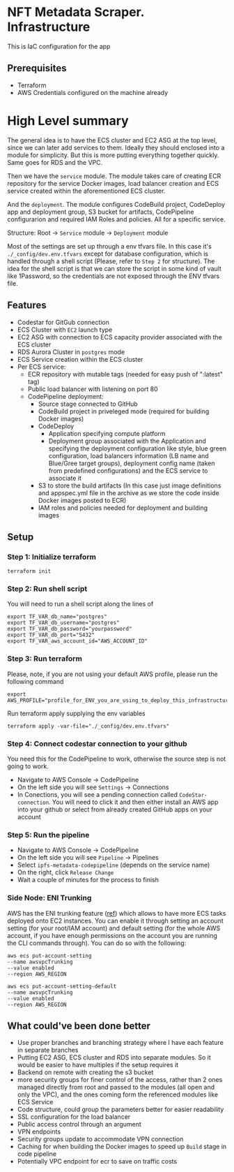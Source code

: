 # NFT Metadata Scraper. Infrastructure
This is IaC configuration for the app

## Prerequisites
- Terraform
- AWS Credentials configured on the machine already

# High Level summary
The general idea is to have the ECS cluster and EC2 ASG at the top level, since we can later add services to them. Ideally they should enclosed into a module for simplicity. But this is more putting everything together quickly. Same goes for RDS and the VPC.

Then we have the `service` module. The module takes care of creating ECR repository for the service Docker images, load balancer creation and ECS service created within the aforementioned ECS cluster.

And the `deployment`. The module configures CodeBuild project, CodeDeploy app and deployment group, S3 bucket for artifacts, CodePipeline configurarion and required IAM Roles and policies. All for a specific service.

Structure:
Root -> `Service` module -> `Deployment` module

Most of the settings are set up through a env tfvars file. In this case it's `./_config/dev.env.tfvars` except for database configuration, which is handled through a shell script (Please, refer to `Step 2` for structure). The idea for the shell script is that we can store the script in some kind of vault like 1Password, so the credentials are not exposed through the ENV tfvars file.

## Features
* Codestar for GitGub connection
* ECS Cluster with `EC2` launch type
* EC2 ASG with connection to ECS capacity provider associated with the ECS cluster
* RDS Aurora Cluster in `postgres` mode
* ECS Service creation within the ECS cluster
* Per ECS service:
    * ECR repository with mutable tags (needed for easy push of ":latest" tag)
    * Public load balancer with listening on port 80
    * CodePipeline deployment:
        * Source stage connected to GitHub
        * CodeBuild project in priveleged mode (required for building Docker images)
        * CodeDeploy
            * Application specifying compute platform
            * Deployment group associated with the Application and specifying the deployment configuration like style, blue green configuration, load balancers information (LB name and Blue/Gree target groups), deployment config name (taken from predefined configurations) and the ECS service to associate it
        * S3 to store the build artifacts (In this case just image definitions and appspec.yml file in the archive as we store the code inside Docker images posted to ECR)
        * IAM roles and policies needed for deployment and building images


## Setup

### Step 1: Initialize terraform
```
terraform init
```

### Step 2: Run shell script
You will need to run a shell script along the lines of
```
export TF_VAR_db_name="postgres"
export TF_VAR_db_username="postgres"
export TF_VAR_db_password="yourpassword"
export TF_VAR_db_port="5432"
export TF_VAR_aws_account_id="AWS_ACCOUNT_ID"
```


### Step 3: Run terraform
Please, note, if you are not using your default AWS profile, please run the following command
```
export AWS_PROFILE="profile_for_ENV_you_are_using_to_deploy_this_infrastructure"
```

Run terraform apply supplying the env variables
```
terraform apply -var-file="./_config/dev.env.tfvars"
```

### Step 4: Connect codestar connection to your github
You need this for the CodePipeline to work, otherwise the source step is not going to work.

* Navigate to AWS Console -> CodePipeline
* On the left side you will see `Settings` -> Connections
* In Conections, you will see a pending connection called `CodeStar-connection`. You will need to click it and then either install an AWS app into your github or select from already created GitHub apps on your account

### Step 5: Run the pipeline
* Navigate to AWS Console -> CodePipeline
* On the left side you will see `Pipeline` -> Pipelines
* Select `ipfs-metadata-codepipeline` (depends on the service name)
* On the right, click `Release Change`
* Wait a couple of minutes for the process to finish

### Side Node: ENI Trunking
AWS has the ENI trunking feature ([ref](https://docs.aws.amazon.com/AmazonECS/latest/developerguide/container-instance-eni.html)) which allows to have more ECS tasks deployed onto EC2 instances. You can enable it through setting an account setting (for your root/IAM account) and default setting (for the whole AWS account, if you have enough permissions on the account you are running the CLI commands through). You can do so with the following:
```
aws ecs put-account-setting
--name awsvpcTrunking
--value enabled
--region AWS_REGION

aws ecs put-account-setting-default
--name awsvpcTrunking
--value enabled
--region AWS_REGION
```

## What could've been done better
* Use proper branches and branching strategy where I have each feature in separate branches
* Putting EC2 ASG, ECS cluster and RDS into separate modules. So it would be easier to have multiples if the setup requires it
* Backend on remote with creating the s3 bucket
* more security groups for finer control of the access, rather than 2 ones managed directly from root and passed to the modules (all open and only the VPC), and the ones coming form the referenced modules like ECS Service
* Code structure, could group the parameters better for easier readability
* SSL configuration for the load balancer
* Public access control through an argument
* VPN endpoints
* Security groups update to accommodate VPN connection
* Caching for when building the Docker images to speed up `Build` stage in code pipeline
* Potentially VPC endpoint for ecr to save on traffic costs
